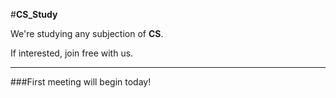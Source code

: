 #**CS_Study**

We're studying any subjection of **CS**.

If interested, join free with us.

------

###First meeting will begin today!
